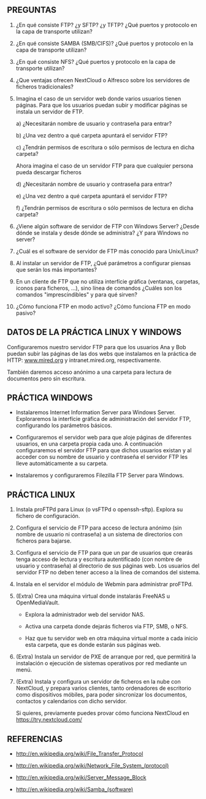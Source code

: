 PREGUNTAS
---------

 01. ¿En qué consiste FTP? ¿y SFTP? ¿y TFTP? ¿Qué puertos y protocolo en la capa de transporte utilizan?

 02. ¿En qué consiste SAMBA (SMB/CIFS)? ¿Qué puertos y protocolo en la capa de transporte utilizan?

 03. ¿En qué consiste NFS? ¿Qué puertos y protocolo en la capa de transporte utilizan?

 04. ¿Que ventajas ofrecen NextCloud o Alfresco sobre los servidores de ficheros tradicionales?

 05. Imagina el caso de un servidor web donde varios usuarios tienen páginas. Para que los usuarios puedan subir y modificar páginas se instala un servidor de FTP.

     a) ¿Necesitarán nombre de usuario y contraseña para entrar?

     b) ¿Una vez dentro a qué carpeta apuntará el servidor FTP?

     c) ¿Tendrán permisos de escritura o sólo permisos de lectura en dicha carpeta?

     Ahora imagina el caso de un servidor FTP para que cualquier persona pueda descargar ficheros

     d) ¿Necesitarán nombre de usuario y contraseña para entrar?

     e) ¿Una vez dentro a qué carpeta apuntará el servidor FTP?

     f) ¿Tendrán permisos de escritura o sólo permisos de lectura en dicha carpeta?

 06. ¿Viene algún software de servidor de FTP con Windows Server? ¿Desde dónde se instala y desde dónde se administra? ¿Y para Windows no server?

 07. ¿Cuál es el software de servidor de FTP más conocido para Unix/Linux?

 08. Al instalar un servidor de FTP, ¿Qué parámetros a configurar piensas que serán los más importantes?

 09. En un cliente de FTP que no utiliza interfície gráfica (ventanas, carpetas, iconos para ficheros, ...), sino línea de comandos ¿Cuáles son los comandos "imprescindibles" y para qué sirven?

 10. ¿Cómo funciona FTP en modo activo? ¿Cómo funciona FTP en modo pasivo?





DATOS DE LA PRÁCTICA LINUX Y WINDOWS
------------------------------------

Configuraremos nuestro servidor FTP para que los usuarios Ana y Bob puedan subir las páginas de las dos webs que instalamos en la práctica de HTTP: www.mired.org y intranet.mired.org, respectivamente.

También daremos acceso anónimo a una carpeta para lectura de documentos pero sin escritura.





PRÁCTICA WINDOWS
----------------

  - Instalaremos Internet Information Server para Windows Server. Exploraremos la interfície gráfica de administración del servidor FTP, configurando los parámetros básicos.

  - Configuraremos el servidor web para que aloje páginas de diferentes usuarios, en una carpeta propia cada uno. A continuación configuraremos el servidor FTP para que dichos usuarios existan y al acceder con su nombre de usuario y contraseña el servidor FTP les lleve automàticamente a su carpeta.

  - Instalaremos y configuraremos Filezilla FTP Server para Windows.





PRÁCTICA LINUX
--------------

 01. Instala proFTPd para Linux (o vsFTPd o openssh-sftp). Explora su fichero de configuración.

 02. Configura el servicio de FTP para acceso de lectura anónimo (sin nombre de usuario ni contraseña) a un sistema de directorios con ficheros para bajarse.

 03. Configura el servicio de FTP para que un par de usuarios que crearás tenga acceso de lectura y escritura autentificado (con nombre de usuario y contraseña) al directorio de sus páginas web. Los usuarios del servidor FTP no deben tener acceso a la línea de comandos del sistema.
 
 04. Instala en el servidor el módulo de Webmin para administrar proFTPd.
 
 05. (Extra) Crea una máquina virtual donde instalarás FreeNAS u OpenMediaVault.

     - Explora la administrador web del servidor NAS.
     
     - Activa una carpeta donde dejarás ficheros via FTP, SMB, o NFS.
     
     - Haz que tu servidor web en otra máquina virtual monte a cada inicio esta carpeta, que es donde estarán sus páginas web.

 06. (Extra) Instala un servidor de PXE de arranque por red, que permitirá la instalación o ejecución de sistemas operativos por red mediante un menú.

 07. (Extra) Instala y configura un servidor de ficheros en la nube con NextCloud, y prepara varios clientes, tanto ordenadores de escritorio como dispositivos móbiles, para poder sincronizar los documentos, contactos y calendarios con dicho servidor.

     Si quieres, previamente puedes provar cómo funciona NextCloud en <https://try.nextcloud.com/>





REFERENCIAS
-----------

  - <http://en.wikipedia.org/wiki/File_Transfer_Protocol>

  - <http://en.wikipedia.org/wiki/Network_File_System_(protocol)>

  - <http://en.wikipedia.org/wiki/Server_Message_Block>

  - <http://en.wikipedia.org/wiki/Samba_(software)>


